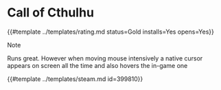 # Call of Cthulhu

{{#template ../templates/rating.md status=Gold installs=Yes opens=Yes}}

> [!NOTE]
> Runs great. However when moving mouse intensively a native cursor appears on screen all the time and also hovers the in-game one

{{#template ../templates/steam.md id=399810}}